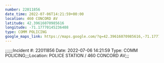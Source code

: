 ```yaml
---
number: 22011856
date_time: 2022-07-06T14:21:59+00:00
location: 460 CONCORD AV
latitude: 42.39616070985616
longitude: -71.17770145236408
type: COMM POLICING
google_maps_link: https://maps.google.com/?q=42.39616070985616,-71.17770145236408
---
```


;;;;;;Incident #: 22011856  Date: 2022-07-06 14:21:59   Type: COMM POLICING;;;Location: POLICE STATION / 460 CONCORD AV;;;
